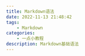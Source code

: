 ```yaml
---
title: Markdown语法
date: 2022-11-13 21:48:42
tags:
    - Markdown
categories:
    - 一点小教程
description: Markdown基础语法
---
```


